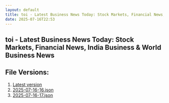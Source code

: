 ```yaml
---
layout: default
title: toi - Latest Business News Today: Stock Markets, Financial News, India Business & World Business News
date: 2025-07-16T22:53
---
```


## toi - Latest Business News Today: Stock Markets, Financial News, India Business & World Business News

<div id="data-chart"></div>
<div id="data-table"></div>
<script>
document.addEventListener('DOMContentLoaded', function(){
  document.getElementById('data-table').textContent = 'This source isn't supported for tables yet.';
});
</script>

## File Versions:
1. [Latest version](./latest.json)
2. [2025-07-16-16.json](./2025-07-16-16.json)
3. [2025-07-16-17.json](./2025-07-16-17.json)
